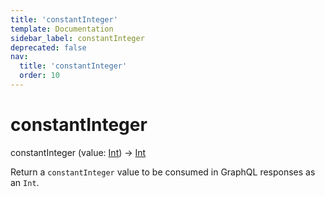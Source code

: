 ```yaml
---
title: 'constantInteger'
template: Documentation
sidebar_label: constantInteger
deprecated: false
nav:
  title: 'constantInteger'
  order: 10
---
```


# constantInteger

<div className="pb-4 font-roboto-slab text-lg"><span className="font-bold">constantInteger</span> <span style={{'fontWeight':400,'fontSize':'0.85em'}}>(value: <a href="/guardrails/docs/reference/graphql/scalar/Int">Int</a>) &rarr; <a href="/guardrails/docs/reference/graphql/scalar/Int">Int</a></span>
</div>



Return a `constantInteger` value to be consumed in GraphQL responses as an `Int`.